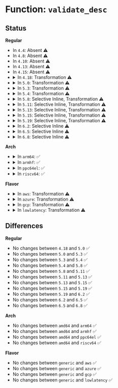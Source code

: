 # Function: <code>validate_desc</code>

## Status
<b>Regular</b>
<ul>
<li>
In <code>4.4</code>: Absent ⚠️
</li>
<li>
In <code>4.8</code>: Absent ⚠️
</li>
<li>
In <code>4.10</code>: Absent ⚠️
</li>
<li>
In <code>4.13</code>: Absent ⚠️
</li>
<li>
In <code>4.15</code>: Absent ⚠️
</li>
<li>
<details>
<summary>In <code>4.18</code>: Transformation ⚠️</summary>

```c
int validate_desc(const struct gpio_desc *desc, const char *func);
```

**Collision:** Unique Static

**Inline:** No

**Transformation:** True

**Instances:**

```
In drivers/gpio/gpiolib.c (0)
Location: drivers/gpio/gpiolib.c:2306
Inline: False
Direct callers:
  - drivers/gpio/gpiolib.c:gpiod_set_value_cansleep
  - drivers/gpio/gpiolib.c:gpiod_set_raw_value_cansleep
  - drivers/gpio/gpiolib.c:gpiod_get_raw_value_cansleep
  - drivers/gpio/gpiolib.c:gpiod_cansleep
  - drivers/gpio/gpiolib.c:gpiod_set_value
  - drivers/gpio/gpiolib.c:gpiod_set_raw_value
  - drivers/gpio/gpiolib.c:gpiod_get_value
  - drivers/gpio/gpiolib.c:gpiod_get_raw_value
  - drivers/gpio/gpiolib.c:gpiod_is_active_low
  - drivers/gpio/gpiolib.c:gpiod_set_transitory
  - drivers/gpio/gpiolib.c:gpiod_set_debounce
  - drivers/gpio/gpiolib.c:gpiod_direction_output
  - drivers/gpio/gpiolib.c:gpiod_direction_output_raw
  - drivers/gpio/gpiolib.c:gpiod_direction_input
```
**Symbols:**

```
ffffffff81506bb0-ffffffff81506c07: validate_desc (STB_LOCAL)
ffffffff8150bd78-ffffffff8150bda1: validate_desc.cold.44 (STB_LOCAL)
```
</details>
</li>
<li>
<details>
<summary>In <code>5.0</code>: Transformation ⚠️</summary>

```c
int validate_desc(const struct gpio_desc *desc, const char *func);
```

**Collision:** Unique Static

**Inline:** No

**Transformation:** True

**Instances:**

```
In drivers/gpio/gpiolib.c (0)
Location: drivers/gpio/gpiolib.c:2334
Inline: False
Direct callers:
  - drivers/gpio/gpiolib.c:gpiod_get_array
  - drivers/gpio/gpiolib.c:gpiod_set_value_cansleep
  - drivers/gpio/gpiolib.c:gpiod_set_raw_value_cansleep
  - drivers/gpio/gpiolib.c:gpiod_get_raw_value_cansleep
  - drivers/gpio/gpiolib.c:gpiod_set_consumer_name
  - drivers/gpio/gpiolib.c:gpiod_cansleep
  - drivers/gpio/gpiolib.c:gpiod_set_value
  - drivers/gpio/gpiolib.c:gpiod_set_raw_value
  - drivers/gpio/gpiolib.c:gpiod_get_value
  - drivers/gpio/gpiolib.c:gpiod_get_raw_value
  - drivers/gpio/gpiolib.c:gpiod_set_transitory
  - drivers/gpio/gpiolib.c:gpiod_set_debounce
  - drivers/gpio/gpiolib.c:gpiod_direction_output
  - drivers/gpio/gpiolib.c:gpiod_direction_output_raw
  - drivers/gpio/gpiolib.c:gpiod_direction_input
```
**Symbols:**

```
ffffffff8151b0f0-ffffffff8151b147: validate_desc (STB_LOCAL)
ffffffff81520bf8-ffffffff81520c21: validate_desc.cold.42 (STB_LOCAL)
```
</details>
</li>
<li>
<details>
<summary>In <code>5.3</code>: Transformation ⚠️</summary>

```c
int validate_desc(const struct gpio_desc *desc, const char *func);
```

**Collision:** Unique Static

**Inline:** No

**Transformation:** True

**Instances:**

```
In drivers/gpio/gpiolib.c (0)
Location: drivers/gpio/gpiolib.c:2398
Inline: False
Direct callers:
  - drivers/gpio/gpiolib.c:gpiod_get_array
  - drivers/gpio/gpiolib.c:gpiod_set_value_cansleep
  - drivers/gpio/gpiolib.c:gpiod_set_raw_value_cansleep
  - drivers/gpio/gpiolib.c:gpiod_get_value_cansleep
  - drivers/gpio/gpiolib.c:gpiod_get_raw_value_cansleep
  - drivers/gpio/gpiolib.c:gpiod_set_consumer_name
  - drivers/gpio/gpiolib.c:gpiod_cansleep
  - drivers/gpio/gpiolib.c:gpiod_set_value
  - drivers/gpio/gpiolib.c:gpiod_set_raw_value
  - drivers/gpio/gpiolib.c:gpiod_get_value
  - drivers/gpio/gpiolib.c:gpiod_get_raw_value
  - drivers/gpio/gpiolib.c:gpiod_is_active_low
  - drivers/gpio/gpiolib.c:gpiod_set_transitory
  - drivers/gpio/gpiolib.c:gpiod_set_debounce
  - drivers/gpio/gpiolib.c:gpiod_direction_output
  - drivers/gpio/gpiolib.c:gpiod_direction_output_raw
  - drivers/gpio/gpiolib.c:gpiod_direction_input
  - drivers/gpio/gpiolib.c:gpiod_request
```
**Symbols:**

```
ffffffff81549160-ffffffff815491a4: validate_desc (STB_LOCAL)
ffffffff8154ecea-ffffffff8154ed2d: validate_desc.cold (STB_LOCAL)
```
</details>
</li>
<li>
<details>
<summary>In <code>5.4</code>: Transformation ⚠️</summary>

```c
int validate_desc(const struct gpio_desc *desc, const char *func);
```

**Collision:** Unique Static

**Inline:** No

**Transformation:** True

**Instances:**

```
In drivers/gpio/gpiolib.c (0)
Location: drivers/gpio/gpiolib.c:2730
Inline: False
Direct callers:
  - drivers/gpio/gpiolib.c:gpiod_get_array
  - drivers/gpio/gpiolib.c:gpiod_set_value_cansleep
  - drivers/gpio/gpiolib.c:gpiod_set_raw_value_cansleep
  - drivers/gpio/gpiolib.c:gpiod_get_value_cansleep
  - drivers/gpio/gpiolib.c:gpiod_get_raw_value_cansleep
  - drivers/gpio/gpiolib.c:gpiod_set_consumer_name
  - drivers/gpio/gpiolib.c:gpiod_cansleep
  - drivers/gpio/gpiolib.c:gpiod_set_value
  - drivers/gpio/gpiolib.c:gpiod_set_raw_value
  - drivers/gpio/gpiolib.c:gpiod_get_value
  - drivers/gpio/gpiolib.c:gpiod_get_raw_value
  - drivers/gpio/gpiolib.c:gpiod_toggle_active_low
  - drivers/gpio/gpiolib.c:gpiod_is_active_low
  - drivers/gpio/gpiolib.c:gpiod_set_transitory
  - drivers/gpio/gpiolib.c:gpiod_set_debounce
  - drivers/gpio/gpiolib.c:gpiod_direction_output
  - drivers/gpio/gpiolib.c:gpiod_direction_output_raw
  - drivers/gpio/gpiolib.c:gpiod_direction_input
  - drivers/gpio/gpiolib.c:gpiod_request
```
**Symbols:**

```
ffffffff8156a550-ffffffff8156a594: validate_desc (STB_LOCAL)
ffffffff815701df-ffffffff81570222: validate_desc.cold (STB_LOCAL)
```
</details>
</li>
<li>
<details>
<summary>In <code>5.8</code>: Selective Inline, Transformation ⚠️</summary>

```c
int validate_desc(const struct gpio_desc *desc, const char *func);
```

**Collision:** Unique Static

**Inline:** Selective

**Transformation:** True

**Instances:**

```
In drivers/gpio/gpiolib.c (ffffffff81610755)
Location: drivers/gpio/gpiolib.c:3097
Inline: True
Inline callers:
  - drivers/gpio/gpiolib.c:gpiod_set_value_cansleep
  - drivers/gpio/gpiolib.c:gpiod_set_raw_value_cansleep
  - drivers/gpio/gpiolib.c:gpiod_get_raw_value_cansleep
  - drivers/gpio/gpiolib.c:gpiod_set_consumer_name
  - drivers/gpio/gpiolib.c:gpiod_cansleep
  - drivers/gpio/gpiolib.c:gpiod_set_value
  - drivers/gpio/gpiolib.c:gpiod_set_raw_value
  - drivers/gpio/gpiolib.c:gpiod_get_value
  - drivers/gpio/gpiolib.c:gpiod_get_raw_value
  - drivers/gpio/gpiolib.c:gpiod_toggle_active_low
  - drivers/gpio/gpiolib.c:gpiod_set_config
  - drivers/gpio/gpiolib.c:gpiod_direction_output_raw
Direct callers:
  - drivers/gpio/gpiolib.c:gpiod_get_array
  - drivers/gpio/gpiolib.c:fwnode_get_named_gpiod
  - drivers/gpio/gpiolib.c:gpiod_get_index
  - drivers/gpio/gpiolib.c:gpiod_set_transitory
  - drivers/gpio/gpiolib.c:gpiod_direction_output
  - drivers/gpio/gpiolib.c:gpiod_direction_input
  - drivers/gpio/gpiolib.c:lineevent_create
  - drivers/gpio/gpiolib.c:lineevent_irq_thread
  - drivers/gpio/gpiolib.c:lineevent_ioctl
  - drivers/gpio/gpiolib.c:linehandle_create
```
**Symbols:**

```
ffffffff8160cd70-ffffffff8160cdb7: validate_desc (STB_LOCAL)
ffffffff816141f2-ffffffff81614235: validate_desc.cold (STB_LOCAL)
```
</details>
</li>
<li>
<details>
<summary>In <code>5.11</code>: Selective Inline, Transformation ⚠️</summary>

```c
int validate_desc(const struct gpio_desc *desc, const char *func);
```

**Collision:** Unique Static

**Inline:** Selective

**Transformation:** True

**Instances:**

```
In drivers/gpio/gpiolib.c (ffffffff81636aa5)
Location: drivers/gpio/gpiolib.c:1901
Inline: True
Inline callers:
  - drivers/gpio/gpiolib.c:gpiod_set_value_cansleep
  - drivers/gpio/gpiolib.c:gpiod_set_raw_value_cansleep
  - drivers/gpio/gpiolib.c:gpiod_get_raw_value_cansleep
  - drivers/gpio/gpiolib.c:gpiod_set_consumer_name
  - drivers/gpio/gpiolib.c:gpiod_cansleep
  - drivers/gpio/gpiolib.c:gpiod_set_value
  - drivers/gpio/gpiolib.c:gpiod_set_raw_value
  - drivers/gpio/gpiolib.c:gpiod_get_value
  - drivers/gpio/gpiolib.c:gpiod_get_raw_value
  - drivers/gpio/gpiolib.c:gpiod_toggle_active_low
  - drivers/gpio/gpiolib.c:gpiod_set_transitory
  - drivers/gpio/gpiolib.c:gpiod_set_config
  - drivers/gpio/gpiolib.c:gpiod_direction_output_raw
Direct callers:
  - drivers/gpio/gpiolib.c:gpiod_get_array
  - drivers/gpio/gpiolib.c:fwnode_get_named_gpiod
  - drivers/gpio/gpiolib.c:gpiod_get_index
  - drivers/gpio/gpiolib.c:gpiod_direction_output
  - drivers/gpio/gpiolib.c:gpiod_direction_input
```
**Symbols:**

```
ffffffff81633aa0-ffffffff81633ae7: validate_desc (STB_LOCAL)
ffffffff81bf5a15-ffffffff81bf5a58: validate_desc.cold (STB_LOCAL)
```
</details>
</li>
<li>
<details>
<summary>In <code>5.13</code>: Selective Inline, Transformation ⚠️</summary>

```c
int validate_desc(const struct gpio_desc *desc, const char *func);
```

**Collision:** Unique Static

**Inline:** Selective

**Transformation:** True

**Instances:**

```
In drivers/gpio/gpiolib.c (ffffffff8161a415)
Location: drivers/gpio/gpiolib.c:1878
Inline: True
Inline callers:
  - drivers/gpio/gpiolib.c:gpiod_set_value_cansleep
  - drivers/gpio/gpiolib.c:gpiod_set_raw_value_cansleep
  - drivers/gpio/gpiolib.c:gpiod_get_raw_value_cansleep
  - drivers/gpio/gpiolib.c:gpiod_set_consumer_name
  - drivers/gpio/gpiolib.c:gpiod_cansleep
  - drivers/gpio/gpiolib.c:gpiod_set_value
  - drivers/gpio/gpiolib.c:gpiod_set_raw_value
  - drivers/gpio/gpiolib.c:gpiod_get_value
  - drivers/gpio/gpiolib.c:gpiod_get_raw_value
  - drivers/gpio/gpiolib.c:gpiod_toggle_active_low
  - drivers/gpio/gpiolib.c:gpiod_set_transitory
  - drivers/gpio/gpiolib.c:gpiod_set_config
  - drivers/gpio/gpiolib.c:gpiod_direction_output_raw
Direct callers:
  - drivers/gpio/gpiolib.c:gpiod_get_array
  - drivers/gpio/gpiolib.c:fwnode_get_named_gpiod
  - drivers/gpio/gpiolib.c:gpiod_get_index
  - drivers/gpio/gpiolib.c:gpiod_direction_output
  - drivers/gpio/gpiolib.c:gpiod_direction_input
```
**Symbols:**

```
ffffffff81617650-ffffffff81617697: validate_desc (STB_LOCAL)
ffffffff81be7919-ffffffff81be795c: validate_desc.cold (STB_LOCAL)
```
</details>
</li>
<li>
<details>
<summary>In <code>5.15</code>: Selective Inline, Transformation ⚠️</summary>

```c
int validate_desc(const struct gpio_desc *desc, const char *func);
```

**Collision:** Unique Static

**Inline:** Selective

**Transformation:** True

**Instances:**

```
In drivers/gpio/gpiolib.c (ffffffff816897b5)
Location: drivers/gpio/gpiolib.c:1900
Inline: True
Inline callers:
  - drivers/gpio/gpiolib.c:gpiod_set_value_cansleep
  - drivers/gpio/gpiolib.c:gpiod_set_raw_value_cansleep
  - drivers/gpio/gpiolib.c:gpiod_get_raw_value_cansleep
  - drivers/gpio/gpiolib.c:gpiod_set_consumer_name
  - drivers/gpio/gpiolib.c:gpiod_cansleep
  - drivers/gpio/gpiolib.c:gpiod_set_value
  - drivers/gpio/gpiolib.c:gpiod_set_raw_value
  - drivers/gpio/gpiolib.c:gpiod_get_value
  - drivers/gpio/gpiolib.c:gpiod_get_raw_value
  - drivers/gpio/gpiolib.c:gpiod_toggle_active_low
  - drivers/gpio/gpiolib.c:gpiod_set_transitory
  - drivers/gpio/gpiolib.c:gpiod_set_config
  - drivers/gpio/gpiolib.c:gpiod_direction_output_raw
Direct callers:
  - drivers/gpio/gpiolib.c:gpiod_get_array
  - drivers/gpio/gpiolib.c:fwnode_get_named_gpiod
  - drivers/gpio/gpiolib.c:gpiod_get_index
  - drivers/gpio/gpiolib.c:gpiod_direction_output
  - drivers/gpio/gpiolib.c:gpiod_direction_input
```
**Symbols:**

```
ffffffff816868d0-ffffffff81686917: validate_desc (STB_LOCAL)
ffffffff81ce13e5-ffffffff81ce1428: validate_desc.cold (STB_LOCAL)
```
</details>
</li>
<li>
<details>
<summary>In <code>5.19</code>: Selective Inline, Transformation ⚠️</summary>

```c
int validate_desc(const struct gpio_desc *desc, const char *func);
```

**Collision:** Unique Static

**Inline:** Selective

**Transformation:** True

**Instances:**

```
In drivers/gpio/gpiolib.c (ffffffff817a6725)
Location: drivers/gpio/gpiolib.c:1961
Inline: True
Inline callers:
  - drivers/gpio/gpiolib.c:gpiod_set_value_cansleep
  - drivers/gpio/gpiolib.c:gpiod_get_raw_value_cansleep
  - drivers/gpio/gpiolib.c:gpiod_set_consumer_name
  - drivers/gpio/gpiolib.c:gpiod_cansleep
  - drivers/gpio/gpiolib.c:gpiod_set_value
  - drivers/gpio/gpiolib.c:gpiod_set_raw_value
  - drivers/gpio/gpiolib.c:gpiod_get_value
  - drivers/gpio/gpiolib.c:gpiod_get_raw_value
  - drivers/gpio/gpiolib.c:gpiod_toggle_active_low
  - drivers/gpio/gpiolib.c:gpiod_set_config
  - drivers/gpio/gpiolib.c:gpiod_disable_hw_timestamp_ns
  - drivers/gpio/gpiolib.c:gpiod_enable_hw_timestamp_ns
  - drivers/gpio/gpiolib.c:gpiod_direction_output_raw
Direct callers:
  - drivers/gpio/gpiolib.c:gpiod_get_array
  - drivers/gpio/gpiolib.c:fwnode_get_named_gpiod
  - drivers/gpio/gpiolib.c:gpiod_get_index
  - drivers/gpio/gpiolib.c:gpiod_set_transitory
  - drivers/gpio/gpiolib.c:gpiod_direction_output
  - drivers/gpio/gpiolib.c:gpiod_direction_input
```
**Symbols:**

```
ffffffff817a3640-ffffffff817a3692: validate_desc (STB_LOCAL)
ffffffff81ea7bb3-ffffffff81ea7bf6: validate_desc.cold (STB_LOCAL)
```
</details>
</li>
<li>
<details>
<summary>In <code>6.2</code>: Selective Inline ⚠️</summary>

```c
int validate_desc(const struct gpio_desc *desc, const char *func);
```

**Collision:** Unique Static

**Inline:** Selective

**Transformation:** False

**Instances:**

```
In drivers/gpio/gpiolib.c (ffffffff818be6b5)
Location: drivers/gpio/gpiolib.c:2031
Inline: True
Inline callers:
  - drivers/gpio/gpiolib.c:gpiod_set_value_cansleep
  - drivers/gpio/gpiolib.c:gpiod_get_raw_value_cansleep
  - drivers/gpio/gpiolib.c:gpiod_set_consumer_name
  - drivers/gpio/gpiolib.c:gpiod_cansleep
  - drivers/gpio/gpiolib.c:gpiod_set_value
  - drivers/gpio/gpiolib.c:gpiod_set_raw_value
  - drivers/gpio/gpiolib.c:gpiod_get_value
  - drivers/gpio/gpiolib.c:gpiod_get_raw_value
  - drivers/gpio/gpiolib.c:gpiod_toggle_active_low
  - drivers/gpio/gpiolib.c:gpiod_set_config
  - drivers/gpio/gpiolib.c:gpiod_direction_output_raw
Direct callers:
  - drivers/gpio/gpiolib.c:gpiod_get_array
  - drivers/gpio/gpiolib.c:gpiod_set_transitory
  - drivers/gpio/gpiolib.c:gpiod_disable_hw_timestamp_ns
  - drivers/gpio/gpiolib.c:gpiod_enable_hw_timestamp_ns
  - drivers/gpio/gpiolib.c:gpiod_direction_output
  - drivers/gpio/gpiolib.c:gpiod_direction_input
```
**Symbols:**

```
ffffffff818bab80-ffffffff818bac05: validate_desc (STB_LOCAL)
```
</details>
</li>
<li>
<details>
<summary>In <code>6.5</code>: Selective Inline ⚠️</summary>

```c
int validate_desc(const struct gpio_desc *desc, const char *func);
```

**Collision:** Unique Static

**Inline:** Selective

**Transformation:** False

**Instances:**

```
In drivers/gpio/gpiolib.c (ffffffff81901795)
Location: drivers/gpio/gpiolib.c:2070
Inline: True
Inline callers:
  - drivers/gpio/gpiolib.c:gpiod_set_value_cansleep
  - drivers/gpio/gpiolib.c:gpiod_get_raw_value_cansleep
  - drivers/gpio/gpiolib.c:gpiod_set_consumer_name
  - drivers/gpio/gpiolib.c:gpiod_cansleep
  - drivers/gpio/gpiolib.c:gpiod_set_value
  - drivers/gpio/gpiolib.c:gpiod_set_raw_value
  - drivers/gpio/gpiolib.c:gpiod_get_value
  - drivers/gpio/gpiolib.c:gpiod_get_raw_value
  - drivers/gpio/gpiolib.c:gpiod_toggle_active_low
  - drivers/gpio/gpiolib.c:gpiod_set_config
  - drivers/gpio/gpiolib.c:gpiod_direction_output_raw
Direct callers:
  - drivers/gpio/gpiolib.c:gpiod_get_array
  - drivers/gpio/gpiolib.c:gpiod_set_transitory
  - drivers/gpio/gpiolib.c:gpiod_disable_hw_timestamp_ns
  - drivers/gpio/gpiolib.c:gpiod_enable_hw_timestamp_ns
  - drivers/gpio/gpiolib.c:gpiod_direction_output
  - drivers/gpio/gpiolib.c:gpiod_direction_input
  - drivers/gpio/gpiolib.c:gpiod_request
```
**Symbols:**

```
ffffffff818fdc80-ffffffff818fdd05: validate_desc (STB_LOCAL)
```
</details>
</li>
<li>
<details>
<summary>In <code>6.8</code>: Selective Inline ⚠️</summary>

```c
int validate_desc(const struct gpio_desc *desc, const char *func);
```

**Collision:** Unique Static

**Inline:** Selective

**Transformation:** False

**Instances:**

```
In drivers/gpio/gpiolib.c (ffffffff81949317)
Location: drivers/gpio/gpiolib.c:2253
Inline: True
Inline callers:
  - drivers/gpio/gpiolib.c:gpiod_set_value_cansleep
  - drivers/gpio/gpiolib.c:gpiod_get_raw_value_cansleep
  - drivers/gpio/gpiolib.c:gpiod_set_consumer_name
  - drivers/gpio/gpiolib.c:gpiod_cansleep
  - drivers/gpio/gpiolib.c:gpiod_set_value
  - drivers/gpio/gpiolib.c:gpiod_set_raw_value
  - drivers/gpio/gpiolib.c:gpiod_get_value
  - drivers/gpio/gpiolib.c:gpiod_get_raw_value
  - drivers/gpio/gpiolib.c:gpiod_toggle_active_low
  - drivers/gpio/gpiolib.c:gpiod_set_config
  - drivers/gpio/gpiolib.c:gpiod_direction_output_raw
Direct callers:
  - drivers/gpio/gpiolib.c:gpiod_get_array
  - drivers/gpio/gpiolib.c:gpiod_set_transitory
  - drivers/gpio/gpiolib.c:gpiod_disable_hw_timestamp_ns
  - drivers/gpio/gpiolib.c:gpiod_enable_hw_timestamp_ns
  - drivers/gpio/gpiolib.c:gpiod_direction_output
  - drivers/gpio/gpiolib.c:gpiod_direction_input
  - drivers/gpio/gpiolib.c:gpiod_request
```
**Symbols:**

```
ffffffff819451e0-ffffffff81945265: validate_desc (STB_LOCAL)
```
</details>
</li>
</ul>
<b>Arch</b>
<ul>
<li>
<details>
<summary>In <code>arm64</code>: ✅</summary>

```c
int validate_desc(const struct gpio_desc *desc, const char *func);
```

**Collision:** Unique Static

**Inline:** No

**Transformation:** False

**Instances:**

```
In drivers/gpio/gpiolib.c (ffff8000106bdc10)
Location: drivers/gpio/gpiolib.c:2730
Inline: False
Direct callers:
  - drivers/gpio/gpiolib.c:gpiod_get_array
  - drivers/gpio/gpiolib.c:gpiod_set_value_cansleep
  - drivers/gpio/gpiolib.c:gpiod_set_raw_value_cansleep
  - drivers/gpio/gpiolib.c:gpiod_get_value_cansleep
  - drivers/gpio/gpiolib.c:gpiod_get_raw_value_cansleep
  - drivers/gpio/gpiolib.c:gpiod_set_consumer_name
  - drivers/gpio/gpiolib.c:gpiod_cansleep
  - drivers/gpio/gpiolib.c:gpiod_set_value
  - drivers/gpio/gpiolib.c:gpiod_set_raw_value
  - drivers/gpio/gpiolib.c:gpiod_get_value
  - drivers/gpio/gpiolib.c:gpiod_get_raw_value
  - drivers/gpio/gpiolib.c:gpiod_toggle_active_low
  - drivers/gpio/gpiolib.c:gpiod_is_active_low
  - drivers/gpio/gpiolib.c:gpiod_set_transitory
  - drivers/gpio/gpiolib.c:gpiod_set_debounce
  - drivers/gpio/gpiolib.c:gpiod_direction_output
  - drivers/gpio/gpiolib.c:gpiod_direction_output_raw
  - drivers/gpio/gpiolib.c:gpiod_direction_input
  - drivers/gpio/gpiolib.c:gpiod_request
```
**Symbols:**

```
ffff8000106bdc10-ffff8000106bdcb4: validate_desc (STB_LOCAL)
```
</details>
</li>
<li>
<details>
<summary>In <code>armhf</code>: ✅</summary>

```c
int validate_desc(const struct gpio_desc *desc, const char *func);
```

**Collision:** Unique Static

**Inline:** No

**Transformation:** False

**Instances:**

```
In drivers/gpio/gpiolib.c (c085d928)
Location: drivers/gpio/gpiolib.c:2730
Inline: False
Direct callers:
  - drivers/gpio/gpiolib.c:gpiod_get_array
  - drivers/gpio/gpiolib.c:gpiod_set_value_cansleep
  - drivers/gpio/gpiolib.c:gpiod_set_raw_value_cansleep
  - drivers/gpio/gpiolib.c:gpiod_get_value_cansleep
  - drivers/gpio/gpiolib.c:gpiod_get_raw_value_cansleep
  - drivers/gpio/gpiolib.c:gpiod_set_consumer_name
  - drivers/gpio/gpiolib.c:gpiod_cansleep
  - drivers/gpio/gpiolib.c:gpiod_set_value
  - drivers/gpio/gpiolib.c:gpiod_set_raw_value
  - drivers/gpio/gpiolib.c:gpiod_get_value
  - drivers/gpio/gpiolib.c:gpiod_get_raw_value
  - drivers/gpio/gpiolib.c:gpiod_toggle_active_low
  - drivers/gpio/gpiolib.c:gpiod_is_active_low
  - drivers/gpio/gpiolib.c:gpiod_set_transitory
  - drivers/gpio/gpiolib.c:gpiod_set_debounce
  - drivers/gpio/gpiolib.c:gpiod_direction_output
  - drivers/gpio/gpiolib.c:gpiod_direction_output_raw
  - drivers/gpio/gpiolib.c:gpiod_direction_input
  - drivers/gpio/gpiolib.c:gpiod_request
```
**Symbols:**

```
c085d928-c085d9b8: validate_desc (STB_LOCAL)
```
</details>
</li>
<li>
<details>
<summary>In <code>ppc64el</code>: ✅</summary>

```c
int validate_desc(const struct gpio_desc *desc, const char *func);
```

**Collision:** Unique Static

**Inline:** No

**Transformation:** False

**Instances:**

```
In drivers/gpio/gpiolib.c (c00000000083a1a0)
Location: drivers/gpio/gpiolib.c:2730
Inline: False
Direct callers:
  - drivers/gpio/gpiolib.c:gpiod_get_array
  - drivers/gpio/gpiolib.c:gpiod_set_value_cansleep
  - drivers/gpio/gpiolib.c:gpiod_set_raw_value_cansleep
  - drivers/gpio/gpiolib.c:gpiod_get_value_cansleep
  - drivers/gpio/gpiolib.c:gpiod_get_raw_value_cansleep
  - drivers/gpio/gpiolib.c:gpiod_set_consumer_name
  - drivers/gpio/gpiolib.c:gpiod_cansleep
  - drivers/gpio/gpiolib.c:gpiod_set_value
  - drivers/gpio/gpiolib.c:gpiod_set_raw_value
  - drivers/gpio/gpiolib.c:gpiod_get_value
  - drivers/gpio/gpiolib.c:gpiod_get_raw_value
  - drivers/gpio/gpiolib.c:gpiod_toggle_active_low
  - drivers/gpio/gpiolib.c:gpiod_is_active_low
  - drivers/gpio/gpiolib.c:gpiod_set_transitory
  - drivers/gpio/gpiolib.c:gpiod_set_debounce
  - drivers/gpio/gpiolib.c:gpiod_direction_output
  - drivers/gpio/gpiolib.c:gpiod_direction_output_raw
  - drivers/gpio/gpiolib.c:gpiod_direction_input
  - drivers/gpio/gpiolib.c:gpiod_request
```
**Symbols:**

```
c00000000083a1a0-c00000000083a290: validate_desc (STB_LOCAL)
```
</details>
</li>
<li>
<details>
<summary>In <code>riscv64</code>: ✅</summary>

```c
int validate_desc(const struct gpio_desc *desc, const char *func);
```

**Collision:** Unique Static

**Inline:** No

**Transformation:** False

**Instances:**

```
In drivers/gpio/gpiolib.c (ffffffe0004a4ada)
Location: drivers/gpio/gpiolib.c:2730
Inline: False
Direct callers:
  - drivers/gpio/gpiolib.c:gpiod_get_array
  - drivers/gpio/gpiolib.c:gpiod_set_value_cansleep
  - drivers/gpio/gpiolib.c:gpiod_set_raw_value_cansleep
  - drivers/gpio/gpiolib.c:gpiod_get_value_cansleep
  - drivers/gpio/gpiolib.c:gpiod_get_raw_value_cansleep
  - drivers/gpio/gpiolib.c:gpiod_set_consumer_name
  - drivers/gpio/gpiolib.c:gpiod_cansleep
  - drivers/gpio/gpiolib.c:gpiod_set_value
  - drivers/gpio/gpiolib.c:gpiod_set_raw_value
  - drivers/gpio/gpiolib.c:gpiod_get_value
  - drivers/gpio/gpiolib.c:gpiod_get_raw_value
  - drivers/gpio/gpiolib.c:gpiod_toggle_active_low
  - drivers/gpio/gpiolib.c:gpiod_is_active_low
  - drivers/gpio/gpiolib.c:gpiod_set_transitory
  - drivers/gpio/gpiolib.c:gpiod_set_debounce
  - drivers/gpio/gpiolib.c:gpiod_direction_output
  - drivers/gpio/gpiolib.c:gpiod_direction_output_raw
  - drivers/gpio/gpiolib.c:gpiod_direction_input
  - drivers/gpio/gpiolib.c:gpiod_request
```
**Symbols:**

```
ffffffe0004a4ada-ffffffe0004a4b6a: validate_desc (STB_LOCAL)
```
</details>
</li>
</ul>
<b>Flavor</b>
<ul>
<li>
<details>
<summary>In <code>aws</code>: Transformation ⚠️</summary>

```c
int validate_desc(const struct gpio_desc *desc, const char *func);
```

**Collision:** Unique Static

**Inline:** No

**Transformation:** True

**Instances:**

```
In drivers/gpio/gpiolib.c (0)
Location: drivers/gpio/gpiolib.c:2730
Inline: False
Direct callers:
  - drivers/gpio/gpiolib.c:gpiod_get_array
  - drivers/gpio/gpiolib.c:gpiod_set_value_cansleep
  - drivers/gpio/gpiolib.c:gpiod_set_raw_value_cansleep
  - drivers/gpio/gpiolib.c:gpiod_get_value_cansleep
  - drivers/gpio/gpiolib.c:gpiod_get_raw_value_cansleep
  - drivers/gpio/gpiolib.c:gpiod_set_consumer_name
  - drivers/gpio/gpiolib.c:gpiod_cansleep
  - drivers/gpio/gpiolib.c:gpiod_set_value
  - drivers/gpio/gpiolib.c:gpiod_set_raw_value
  - drivers/gpio/gpiolib.c:gpiod_get_value
  - drivers/gpio/gpiolib.c:gpiod_get_raw_value
  - drivers/gpio/gpiolib.c:gpiod_toggle_active_low
  - drivers/gpio/gpiolib.c:gpiod_is_active_low
  - drivers/gpio/gpiolib.c:gpiod_set_transitory
  - drivers/gpio/gpiolib.c:gpiod_set_debounce
  - drivers/gpio/gpiolib.c:gpiod_direction_output
  - drivers/gpio/gpiolib.c:gpiod_direction_output_raw
  - drivers/gpio/gpiolib.c:gpiod_direction_input
  - drivers/gpio/gpiolib.c:gpiod_request
```
**Symbols:**

```
ffffffff8155fd10-ffffffff8155fd54: validate_desc (STB_LOCAL)
ffffffff8156599f-ffffffff815659e2: validate_desc.cold (STB_LOCAL)
```
</details>
</li>
<li>
<details>
<summary>In <code>azure</code>: Transformation ⚠️</summary>

```c
int validate_desc(const struct gpio_desc *desc, const char *func);
```

**Collision:** Unique Static

**Inline:** No

**Transformation:** True

**Instances:**

```
In drivers/gpio/gpiolib.c (0)
Location: drivers/gpio/gpiolib.c:2730
Inline: False
Direct callers:
  - drivers/gpio/gpiolib.c:gpiod_get_array
  - drivers/gpio/gpiolib.c:gpiod_set_value_cansleep
  - drivers/gpio/gpiolib.c:gpiod_set_raw_value_cansleep
  - drivers/gpio/gpiolib.c:gpiod_get_value_cansleep
  - drivers/gpio/gpiolib.c:gpiod_get_raw_value_cansleep
  - drivers/gpio/gpiolib.c:gpiod_set_consumer_name
  - drivers/gpio/gpiolib.c:gpiod_cansleep
  - drivers/gpio/gpiolib.c:gpiod_set_value
  - drivers/gpio/gpiolib.c:gpiod_set_raw_value
  - drivers/gpio/gpiolib.c:gpiod_get_value
  - drivers/gpio/gpiolib.c:gpiod_get_raw_value
  - drivers/gpio/gpiolib.c:gpiod_toggle_active_low
  - drivers/gpio/gpiolib.c:gpiod_is_active_low
  - drivers/gpio/gpiolib.c:gpiod_set_transitory
  - drivers/gpio/gpiolib.c:gpiod_set_debounce
  - drivers/gpio/gpiolib.c:gpiod_direction_output
  - drivers/gpio/gpiolib.c:gpiod_direction_output_raw
  - drivers/gpio/gpiolib.c:gpiod_direction_input
  - drivers/gpio/gpiolib.c:gpiod_request
```
**Symbols:**

```
ffffffff81550b60-ffffffff81550ba4: validate_desc (STB_LOCAL)
ffffffff815567ef-ffffffff81556832: validate_desc.cold (STB_LOCAL)
```
</details>
</li>
<li>
<details>
<summary>In <code>gcp</code>: Transformation ⚠️</summary>

```c
int validate_desc(const struct gpio_desc *desc, const char *func);
```

**Collision:** Unique Static

**Inline:** No

**Transformation:** True

**Instances:**

```
In drivers/gpio/gpiolib.c (0)
Location: drivers/gpio/gpiolib.c:2730
Inline: False
Direct callers:
  - drivers/gpio/gpiolib.c:gpiod_get_array
  - drivers/gpio/gpiolib.c:gpiod_set_value_cansleep
  - drivers/gpio/gpiolib.c:gpiod_set_raw_value_cansleep
  - drivers/gpio/gpiolib.c:gpiod_get_value_cansleep
  - drivers/gpio/gpiolib.c:gpiod_get_raw_value_cansleep
  - drivers/gpio/gpiolib.c:gpiod_set_consumer_name
  - drivers/gpio/gpiolib.c:gpiod_cansleep
  - drivers/gpio/gpiolib.c:gpiod_set_value
  - drivers/gpio/gpiolib.c:gpiod_set_raw_value
  - drivers/gpio/gpiolib.c:gpiod_get_value
  - drivers/gpio/gpiolib.c:gpiod_get_raw_value
  - drivers/gpio/gpiolib.c:gpiod_toggle_active_low
  - drivers/gpio/gpiolib.c:gpiod_is_active_low
  - drivers/gpio/gpiolib.c:gpiod_set_transitory
  - drivers/gpio/gpiolib.c:gpiod_set_debounce
  - drivers/gpio/gpiolib.c:gpiod_direction_output
  - drivers/gpio/gpiolib.c:gpiod_direction_output_raw
  - drivers/gpio/gpiolib.c:gpiod_direction_input
  - drivers/gpio/gpiolib.c:gpiod_request
```
**Symbols:**

```
ffffffff8155e880-ffffffff8155e8c4: validate_desc (STB_LOCAL)
ffffffff8156450f-ffffffff81564552: validate_desc.cold (STB_LOCAL)
```
</details>
</li>
<li>
<details>
<summary>In <code>lowlatency</code>: Transformation ⚠️</summary>

```c
int validate_desc(const struct gpio_desc *desc, const char *func);
```

**Collision:** Unique Static

**Inline:** No

**Transformation:** True

**Instances:**

```
In drivers/gpio/gpiolib.c (0)
Location: drivers/gpio/gpiolib.c:2730
Inline: False
Direct callers:
  - drivers/gpio/gpiolib.c:gpiod_get_array
  - drivers/gpio/gpiolib.c:gpiod_set_value_cansleep
  - drivers/gpio/gpiolib.c:gpiod_set_raw_value_cansleep
  - drivers/gpio/gpiolib.c:gpiod_get_value_cansleep
  - drivers/gpio/gpiolib.c:gpiod_get_raw_value_cansleep
  - drivers/gpio/gpiolib.c:gpiod_set_consumer_name
  - drivers/gpio/gpiolib.c:gpiod_cansleep
  - drivers/gpio/gpiolib.c:gpiod_set_value
  - drivers/gpio/gpiolib.c:gpiod_set_raw_value
  - drivers/gpio/gpiolib.c:gpiod_get_value
  - drivers/gpio/gpiolib.c:gpiod_get_raw_value
  - drivers/gpio/gpiolib.c:gpiod_toggle_active_low
  - drivers/gpio/gpiolib.c:gpiod_is_active_low
  - drivers/gpio/gpiolib.c:gpiod_set_transitory
  - drivers/gpio/gpiolib.c:gpiod_set_debounce
  - drivers/gpio/gpiolib.c:gpiod_direction_output
  - drivers/gpio/gpiolib.c:gpiod_direction_output_raw
  - drivers/gpio/gpiolib.c:gpiod_direction_input
  - drivers/gpio/gpiolib.c:gpiod_request
```
**Symbols:**

```
ffffffff81578710-ffffffff81578754: validate_desc (STB_LOCAL)
ffffffff8157e42f-ffffffff8157e472: validate_desc.cold (STB_LOCAL)
```
</details>
</li>
</ul>

## Differences
<b>Regular</b>
<ul>
<li>
No changes between <code>4.18</code> and <code>5.0</code> ✅
</li>
<li>
No changes between <code>5.0</code> and <code>5.3</code> ✅
</li>
<li>
No changes between <code>5.3</code> and <code>5.4</code> ✅
</li>
<li>
No changes between <code>5.4</code> and <code>5.8</code> ✅
</li>
<li>
No changes between <code>5.8</code> and <code>5.11</code> ✅
</li>
<li>
No changes between <code>5.11</code> and <code>5.13</code> ✅
</li>
<li>
No changes between <code>5.13</code> and <code>5.15</code> ✅
</li>
<li>
No changes between <code>5.15</code> and <code>5.19</code> ✅
</li>
<li>
No changes between <code>5.19</code> and <code>6.2</code> ✅
</li>
<li>
No changes between <code>6.2</code> and <code>6.5</code> ✅
</li>
<li>
No changes between <code>6.5</code> and <code>6.8</code> ✅
</li>
</ul>
<b>Arch</b>
<ul>
<li>
No changes between <code>amd64</code> and <code>arm64</code> ✅
</li>
<li>
No changes between <code>amd64</code> and <code>armhf</code> ✅
</li>
<li>
No changes between <code>amd64</code> and <code>ppc64el</code> ✅
</li>
<li>
No changes between <code>amd64</code> and <code>riscv64</code> ✅
</li>
</ul>
<b>Flavor</b>
<ul>
<li>
No changes between <code>generic</code> and <code>aws</code> ✅
</li>
<li>
No changes between <code>generic</code> and <code>azure</code> ✅
</li>
<li>
No changes between <code>generic</code> and <code>gcp</code> ✅
</li>
<li>
No changes between <code>generic</code> and <code>lowlatency</code> ✅
</li>
</ul>
